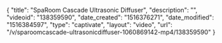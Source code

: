 {
    "title": "SpaRoom Cascade Ultrasonic Diffuser",
    "description": "",
    "videoid": "138359590",
    "date_created": "1516376271",
    "date_modified": "1516384597",
    "type": "captivate",
    "layout": "video",
    "url": "\/v\/sparoomcascade-ultrasonicdiffuser-1060869142-mp4\/138359590"
}